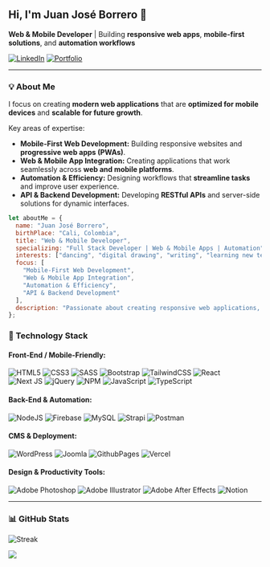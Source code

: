 ## Hi, I'm Juan José Borrero 👋
**Web & Mobile Developer** | Building **responsive web apps**, **mobile-first solutions**, and **automation workflows**


[![LinkedIn](https://img.shields.io/badge/LinkedIn-%230077B5?style=for-the-badge&logo=linkedin&logoColor=white)](https://www.linkedin.com/in/juanjosbg/) [![Portfolio](https://img.shields.io/badge/Portfolio-%23FF5733?style=for-the-badge&logo=googlesites&logoColor=white)](https://juanjosbg.github.io/)

---

### 💡 About Me
I focus on creating **modern web applications** that are **optimized for mobile devices** and **scalable for future growth**.  

Key areas of expertise:  
- **Mobile-First Web Development:** Building responsive websites and **progressive web apps (PWAs)**.  
- **Web & Mobile App Integration:** Creating applications that work seamlessly across **web and mobile platforms**.  
- **Automation & Efficiency:** Designing workflows that **streamline tasks** and improve user experience.  
- **API & Backend Development:** Developing **RESTful APIs** and server-side solutions for dynamic interfaces.  

```js
let aboutMe = {
  name: "Juan José Borrero",
  birthPlace: "Cali, Colombia",
  title: "Web & Mobile Developer",
  specializing: "Full Stack Developer | Web & Mobile Apps | Automation",
  interests: ["dancing", "digital drawing", "writing", "learning new tech", "building apps"],
  focus: [
    "Mobile-First Web Development",
    "Web & Mobile App Integration",
    "Automation & Efficiency",
    "API & Backend Development"
  ],
  description: "Passionate about creating responsive web applications, mobile-friendly solutions, and automated workflows that improve productivity and user experience."
};
```

### 💫 Technology Stack

#### Front-End / Mobile-Friendly:
![HTML5](https://img.shields.io/badge/html5-%23E34F26.svg?style=for-the-badge&logo=html5&logoColor=white) 
![CSS3](https://img.shields.io/badge/css3-%231572B6.svg?style=for-the-badge&logo=css3&logoColor=white) 
![SASS](https://img.shields.io/badge/SASS-hotpink.svg?style=for-the-badge&logo=SASS&logoColor=white) 
![Bootstrap](https://img.shields.io/badge/bootstrap-%238511FA.svg?style=for-the-badge&logo=bootstrap&logoColor=white) 
![TailwindCSS](https://img.shields.io/badge/tailwindcss-%2338B2AC.svg?style=for-the-badge&logo=tailwind-css&logoColor=white) 
![React](https://img.shields.io/badge/react-%2320232a.svg?style=for-the-badge&logo=react&logoColor=%2361DAFB)  
![Next JS](https://img.shields.io/badge/Next-black?style=for-the-badge&logo=next.js&logoColor=white)
![jQuery](https://img.shields.io/badge/jquery-%230769AD.svg?style=for-the-badge&logo=jquery&logoColor=white)
![NPM](https://img.shields.io/badge/NPM-%23CB3837.svg?style=for-the-badge&logo=npm&logoColor=white) 
![JavaScript](https://img.shields.io/badge/javascript-%23323330.svg?style=for-the-badge&logo=javascript&logoColor=%23F7DF1E) 
![TypeScript](https://img.shields.io/badge/typescript-%23007ACC.svg?style=for-the-badge&logo=typescript&logoColor=white)

#### Back-End & Automation:
![NodeJS](https://img.shields.io/badge/node.js-6DA55F?style=for-the-badge&logo=node.js&logoColor=white)
![Firebase](https://img.shields.io/badge/firebase-%23039BE5.svg?style=for-the-badge&logo=firebase)
![MySQL](https://img.shields.io/badge/mysql-%2300000f.svg?style=for-the-badge&logo=mysql&logoColor=white) 
![Strapi](https://img.shields.io/badge/strapi-%232E7EEA.svg?style=for-the-badge&logo=strapi&logoColor=white)
![Postman](https://img.shields.io/badge/Postman-FF6C37?style=for-the-badge&logo=postman&logoColor=white) 

#### CMS & Deployment:
![WordPress](https://img.shields.io/badge/WordPress-%23117AC9.svg?style=for-the-badge&logo=WordPress&logoColor=white) 
![Joomla](https://img.shields.io/badge/joomla-%235091CD.svg?style=for-the-badge&logo=joomla&logoColor=white) 
![GithubPages](https://img.shields.io/badge/github%20pages-121013?style=for-the-badge&logo=github&logoColor=white) 
![Vercel](https://img.shields.io/badge/vercel-%23000000.svg?style=for-the-badge&logo=vercel&logoColor=white)

#### Design & Productivity Tools:
![Adobe Photoshop](https://img.shields.io/badge/adobe%20photoshop-%2331A8FF.svg?style=for-the-badge&logo=adobe%20photoshop&logoColor=white) 
![Adobe Illustrator](https://img.shields.io/badge/adobe%20illustrator-%23FF9A00.svg?style=for-the-badge&logo=adobe%20illustrator&logoColor=white) 
![Adobe After Effects](https://img.shields.io/badge/Adobe%20After%20Effects-9999FF.svg?style=for-the-badge&logo=Adobe%20After%20Effects&logoColor=white) 
![Notion](https://img.shields.io/badge/Notion-%23000000.svg?style=for-the-badge&logo=notion&logoColor=white)

---

### 📊 GitHub Stats
![Streak](https://github-readme-streak-stats.herokuapp.com/?user=juanjosbg&theme=react&hide_border=false)


[![](https://visitcount.itsvg.in/api?id=juanjosbg&icon=0&color=0)](https://visitcount.itsvg.in)
